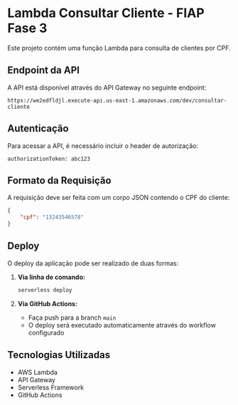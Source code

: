 # Lambda Consultar Cliente - FIAP Fase 3

Este projeto contém uma função Lambda para consulta de clientes por CPF.

## Endpoint da API

A API está disponível através do API Gateway no seguinte endpoint:

```
https://we2edfldjl.execute-api.us-east-1.amazonaws.com/dev/consultar-cliente
```

## Autenticação

Para acessar a API, é necessário incluir o header de autorização:

```
authorizationToken: abc123
```

## Formato da Requisição

A requisição deve ser feita com um corpo JSON contendo o CPF do cliente:

```json
{
    "cpf": "13243546578"
}
```

## Deploy

O deploy da aplicação pode ser realizado de duas formas:

1. **Via linha de comando:**
   ```bash
   serverless deploy
   ```

2. **Via GitHub Actions:**
   - Faça push para a branch `main`
   - O deploy será executado automaticamente através do workflow configurado

## Tecnologias Utilizadas

- AWS Lambda
- API Gateway
- Serverless Framework
- GitHub Actions